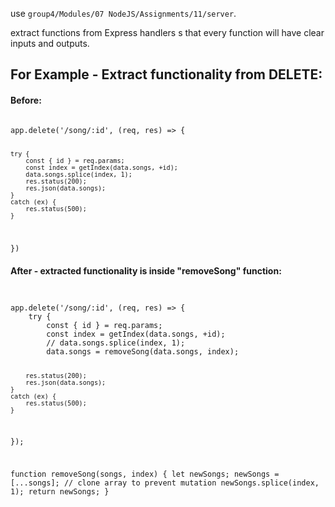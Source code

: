 <p>use <code>group4/Modules/07 NodeJS/Assignments/11/server</code>.</p>
<p>extract functions from Express handlers s that every function will have clear inputs and outputs.</p>
<h2>For Example - Extract functionality from DELETE:</h2>
<h4>Before:</h4>
<code>
app.delete('/song/:id', (req, res) => {

    try {
        const { id } = req.params;
        const index = getIndex(data.songs, +id);
        data.songs.splice(index, 1);
        res.status(200);
        res.json(data.songs);
    }
    catch (ex) {
        res.status(500);
    }
})
</code>
<h4>After - extracted functionality is inside "removeSong" function:</h4>
<code>
<pre>
app.delete('/song/:id', (req, res) => {
    try {
        const { id } = req.params;
        const index = getIndex(data.songs, +id);
        // data.songs.splice(index, 1);
        data.songs = removeSong(data.songs, index);
        
        res.status(200);
        res.json(data.songs);
    }
    catch (ex) {
        res.status(500);
    }
});

function removeSong(songs, index) {
    let newSongs;
    newSongs = [...songs]; // clone array to prevent mutation
    newSongs.splice(index, 1);
    return newSongs;
}
</pre>
</code>
